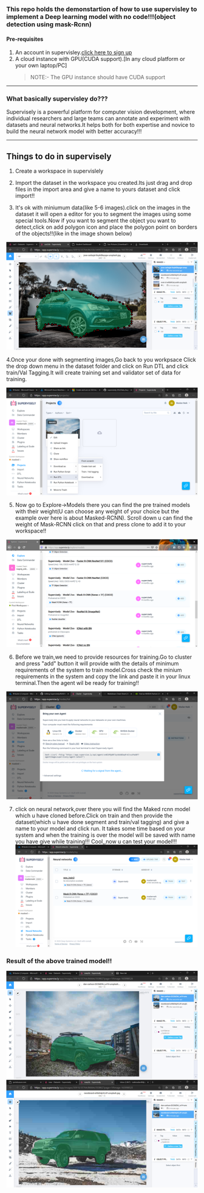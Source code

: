 ### This repo holds the demonstartion of how to use supervisley to implement a Deep learning model with no code!!!(object detection using mask-Rcnn)
#### Pre-requisites 
1. An account in supervisley.[click here to sign up](https://app.supervise.ly/signup)
2. A cloud instance with GPU(CUDA support).[In any cloud platform or your own laptop/PC]
   > NOTE:- The GPU instance should have CUDA support

---
### What basically supervisley do???
Supervisely is a powerful platform for computer vision development, where individual researchers and large teams can annotate and experiment with datasets and neural networks.It helps both for both expertise and novice to build the neural network model with better accuracy!!!

---
## Things to do in supervisely
1. Create a workspace in supervislely

2. Import the dataset in the workspace you created.Its just drag and drop files in the import area and give a name to yours dataset and click import!!

3. It's ok with miniumum data(like 5-6 images).click on the images in the dataset it will open a editor for you to segment the images using some special tools.Now if you want to segment the object you want to detect,click on add polygon icon and place the polygon point on borders of the objects!!(like in the image shown below)

![](images/0.png)

4.Once your done with segmenting images,Go back to you workpsace Click the drop down menu in the dataset folder and click on Run DTL and click train/Val Tagging.It will create training set and validator set of data for training.

![](images/1.png)


5. Now go to Explore->Models there you can find the pre trained models with their weight(U can choose any weight of your choice but the example over here is about Masked-RCNN).
Scroll down u can find the weight of Mask-RCNN click on that and press clone to add it to your workspace!!

![](images/5.png)

6. Before we train,we need to provide resources for training.Go to cluster and press "add" button it will provide with the details of minimum requirements of the system to train model.Cross check the minium requirements in the system and copy the link and paste it in your linux terminal.Then the agent wil be ready for training!!

![](images/7.png)

7. click on neural network,over there you will find the Maked rcnn model which u have cloned before.Click on train and then provide the dataset(which u have done segment and train/val tagging) and give a name to your model and click run.
It takes some time based on your system and when the training is over the model will be saved with name you have give while training!!!
Cool,,now u can test your model!!!
![](images/11.png)



### Result of the above trained model!!
![](images/12.png)
![](images/13.png)

